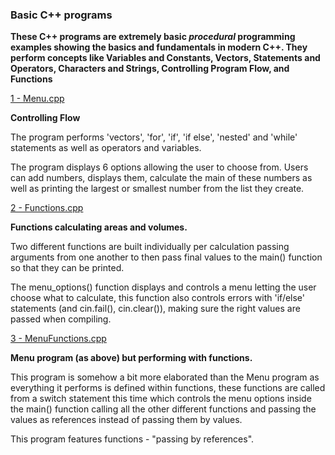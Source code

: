  ### Basic C++ programs 


**These C++ programs are extremely basic *procedural* programming examples showing the basics and fundamentals in modern C++. They perform concepts like Variables and Constants, Vectors, Statements and Operators, Characters and Strings, Controlling Program Flow, and Functions**


[1 - Menu.cpp](/Embedded_Linux/cpp/Functions/Menu.cpp)

**Controlling Flow**

The program performs 'vectors', 'for', 'if', 'if else', 'nested' and 'while' statements as well as operators and variables.

The program displays 6 options allowing the user to choose from. Users can add numbers, displays them, calculate the main of these numbers as well as printing the largest or smallest number from the list they create.

[2 - Functions.cpp](/Contents/Functions/Functions.cpp)

**Functions calculating areas and volumes.**

Two different functions are built individually per calculation passing arguments from one another to then pass final values to the main() function so that they can be printed.

The menu_options() function displays and controls a menu letting the user choose what to calculate, this function also controls errors with 'if/else' statements (and cin.fail(), cin.clear()), making sure the right values are passed when compiling.   

[3 - MenuFunctions.cpp](/Contents/Functions/MenuFunctions.cpp)

**Menu program (as above) but performing with functions.**

This program is somehow a bit more elaborated than the Menu program as everything it performs is defined within functions, these functions are called from a switch statement this time which controls the menu options inside the main() function calling all the other different functions and passing the values as references instead of passing them by values.

This program features functions - "passing by references".   
